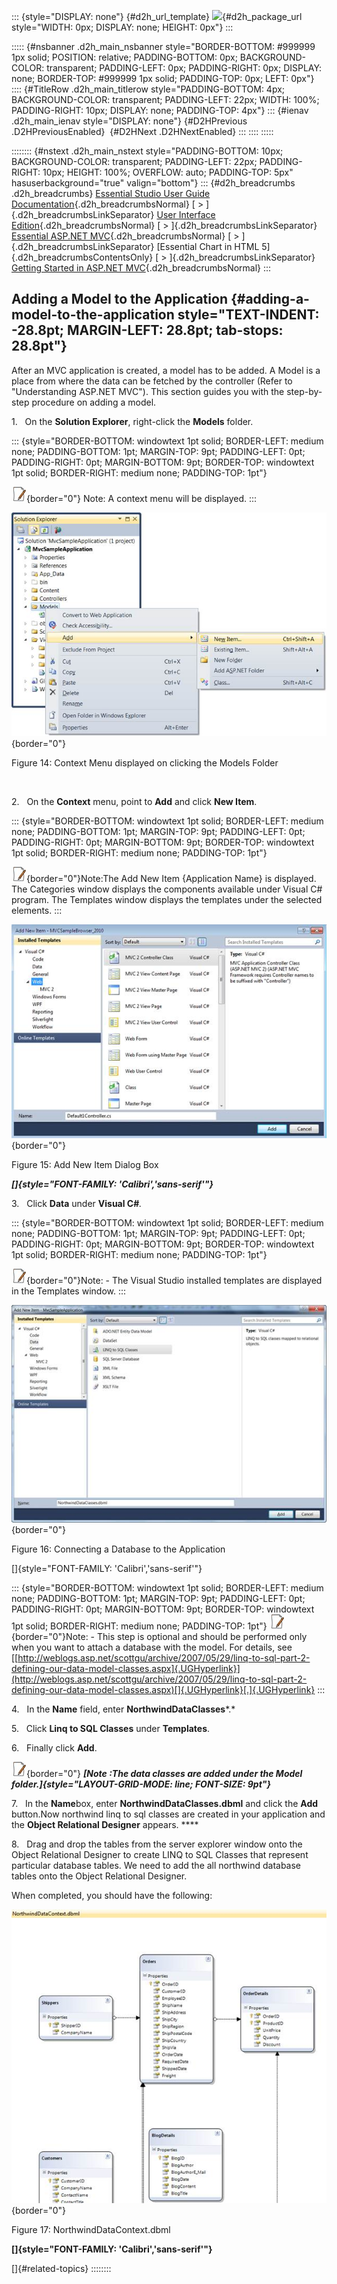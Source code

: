 ::: {style="DISPLAY: none"}
[](ms-xhelp:///?Id=d2h_url_template){#d2h_url_template} ![](!package_url!){#d2h_package_url style="WIDTH: 0px; DISPLAY: none; HEIGHT: 0px"}
:::

::::: {#nsbanner .d2h_main_nsbanner style="BORDER-BOTTOM: #999999 1px solid; POSITION: relative; PADDING-BOTTOM: 0px; BACKGROUND-COLOR: transparent; PADDING-LEFT: 0px; PADDING-RIGHT: 0px; DISPLAY: none; BORDER-TOP: #999999 1px solid; PADDING-TOP: 0px; LEFT: 0px"}
:::: {#TitleRow .d2h_main_titlerow style="PADDING-BOTTOM: 4px; BACKGROUND-COLOR: transparent; PADDING-LEFT: 22px; WIDTH: 100%; PADDING-RIGHT: 10px; DISPLAY: none; PADDING-TOP: 4px"}
::: {#ienav .d2h_main_ienav style="DISPLAY: none"}
[](ms-xhelp:///?Id=f99dfd7a-0d87-4d09-85b4-bb81465855d7){#D2HPrevious .D2HPreviousEnabled}  [](ms-xhelp:///?Id=e9e28e04-6ad0-4db3-9a78-79cc6f53cd9d){#D2HNext .D2HNextEnabled}
:::
::::
:::::

:::::::: {#nstext .d2h_main_nstext style="PADDING-BOTTOM: 10px; BACKGROUND-COLOR: transparent; PADDING-LEFT: 22px; PADDING-RIGHT: 10px; HEIGHT: 100%; OVERFLOW: auto; PADDING-TOP: 5px" hasuserbackground="true" valign="bottom"}
::: {#d2h_breadcrumbs .d2h_breadcrumbs}
[Essential Studio User Guide Documentation](ms-xhelp:///?Id=12457748-09e3-4d74-a240-8e049cedf030){.d2h_breadcrumbsNormal} [ \> ]{.d2h_breadcrumbsLinkSeparator} [User Interface Edition](ms-xhelp:///?Id=c29296b7-531c-413b-a0ec-488ca1f7f669){.d2h_breadcrumbsNormal} [ \> ]{.d2h_breadcrumbsLinkSeparator} [Essential ASP.NET MVC](ms-xhelp:///?Id=4b14e7d1-65c4-4f67-b1aa-2c37709905a5){.d2h_breadcrumbsNormal} [ \> ]{.d2h_breadcrumbsLinkSeparator} [Essential Chart in HTML 5]{.d2h_breadcrumbsContentsOnly} [ \> ]{.d2h_breadcrumbsLinkSeparator} [Getting Started in ASP.NET MVC](ms-xhelp:///?Id=7be0cc3e-239f-44db-9c07-5f5ed873d123){.d2h_breadcrumbsNormal}
:::

## Adding a Model to the Application {#adding-a-model-to-the-application style="TEXT-INDENT: -28.8pt; MARGIN-LEFT: 28.8pt; tab-stops: 28.8pt"}

After an MVC application is created, a model has to be added. A Model is a place from where the data can be fetched by the controller (Refer to "Understanding ASP.NET MVC"). This section guides you with the step-by-step procedure on adding a model.

1.   On the **Solution Explorer**, right-click the **Models** folder.

::: {style="BORDER-BOTTOM: windowtext 1pt solid; BORDER-LEFT: medium none; PADDING-BOTTOM: 1pt; MARGIN-TOP: 9pt; PADDING-LEFT: 0pt; PADDING-RIGHT: 0pt; MARGIN-BOTTOM: 9pt; BORDER-TOP: windowtext 1pt solid; BORDER-RIGHT: medium none; PADDING-TOP: 1pt"}
 

![](ImagesExt/image106_5.jpg){border="0"} Note: A context menu will be displayed.
:::

![](ImagesExt/image106_58.jpg){border="0"}

Figure 14: Context Menu displayed on clicking the Models Folder

 

2.   On the **Context** menu, point to **Add** and click **New Item**.

::: {style="BORDER-BOTTOM: windowtext 1pt solid; BORDER-LEFT: medium none; PADDING-BOTTOM: 1pt; MARGIN-TOP: 9pt; PADDING-LEFT: 0pt; PADDING-RIGHT: 0pt; MARGIN-BOTTOM: 9pt; BORDER-TOP: windowtext 1pt solid; BORDER-RIGHT: medium none; PADDING-TOP: 1pt"}
 

![](ImagesExt/image106_5.jpg){border="0"}Note:The Add New Item {Application Name} is displayed. The Categories window displays the components available under Visual C# program. The Templates window displays the templates under the selected elements.
:::

![Description: C:\\Work Place\\Work Trunk\\features\\SF4718\\newItemDialog.png](ImagesExt/image106_59.jpg){border="0"}

Figure 15: Add New Item Dialog Box

***[]{style="FONT-FAMILY: 'Calibri','sans-serif'"}***  

3.   Click **Data** under **Visual C#***.*

::: {style="BORDER-BOTTOM: windowtext 1pt solid; BORDER-LEFT: medium none; PADDING-BOTTOM: 1pt; MARGIN-TOP: 9pt; PADDING-LEFT: 0pt; PADDING-RIGHT: 0pt; MARGIN-BOTTOM: 9pt; BORDER-TOP: windowtext 1pt solid; BORDER-RIGHT: medium none; PADDING-TOP: 1pt"}
 

![](ImagesExt/image106_5.jpg){border="0"}Note: - The Visual Studio installed templates are displayed in the Templates window.
:::

![](ImagesExt/image106_60.jpg){border="0"}

Figure 16: Connecting a Database to the Application

[]{style="FONT-FAMILY: 'Calibri','sans-serif'"} 

::: {style="BORDER-BOTTOM: windowtext 1pt solid; BORDER-LEFT: medium none; PADDING-BOTTOM: 1pt; MARGIN-TOP: 9pt; PADDING-LEFT: 0pt; PADDING-RIGHT: 0pt; MARGIN-BOTTOM: 9pt; BORDER-TOP: windowtext 1pt solid; BORDER-RIGHT: medium none; PADDING-TOP: 1pt"}
![](ImagesExt/image106_5.jpg){border="0"}Note: - This step is optional and should be performed only when you want to attach a database with the model. For details, see [[http://weblogs.asp.net/scottgu/archive/2007/05/29/linq-to-sql-part-2-defining-our-data-model-classes.aspx]{.UGHyperlink}](http://weblogs.asp.net/scottgu/archive/2007/05/29/linq-to-sql-part-2-defining-our-data-model-classes.aspx)[]{.UGHyperlink}[.]{.UGHyperlink}
:::

4.   In the **Name** field, enter **NorthwindDataClasses***.*

5.   Click **Linq to SQL Classes** under **Templates**.

6.   Finally click **Add**.

![](ImagesExt/image106_5.jpg){border="0"} ***[Note :The data classes are added under the Model folder.]{style="LAYOUT-GRID-MODE: line; FONT-SIZE: 9pt"}***

7.   In the **Name**box, enter **NorthwindDataClasses.dbml** and click the **Add** button.Now northwind linq to sql classes are created in your application and the **Object Relational Designer** appears. ****

8.   Drag and drop the tables from the server explorer window onto the Object Relational Designer to create LINQ to SQL Classes that represent particular database tables. We need to add the all northwind database tables onto the Object Relational Designer.

When completed, you should have the following:

![Description: C:\\Work Place\\Work Trunk\\features\\SF4718\\northmwinddbml.png](ImagesExt/image106_61.jpg){border="0"}

Figure 17: NorthwindDataContext.dbml

**[]{style="FONT-FAMILY: 'Calibri','sans-serif'"}**  

[]{#related-topics}
::::::::

